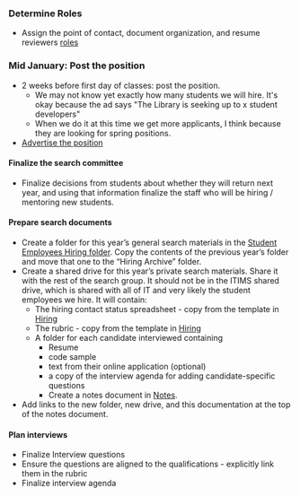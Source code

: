 ### Determine Roles

- Assign the point of contact, document organization, and resume reviewers
    [roles](../roles.md)

### Mid January: Post the position

- 2 weeks before first day of classes: post the position.
    - We may not know yet exactly how many students we will hire. It's okay because the ad says "The Library is seeking up to x student developers"
    - When we do it at this time we get more applicants, I think because they are looking for spring positions.
- [Advertise the position](../recruitment.md)

#### Finalize the search committee

- Finalize decisions from students about whether they will return next year, and
    using that information finalize the staff who will be hiring / mentoring new
    students.

#### Prepare search documents

-   Create a folder for this year’s general search materials in the [Student Employees Hiring folder](https://drive.google.com/drive/u/2/folders/1gzyj1Oc7ELChwTCKdiwmNVD-l3l5FIWq). Copy the contents of the previous year’s folder and move that one to the “Hiring Archive” folder.
-   Create a shared drive for this year’s private search materials. Share it with the rest of the search group. It should not be in the ITIMS shared drive, which is shared with all of IT and very likely the student employees we hire. It will contain:
    -   The hiring contact status spreadsheet - copy from the template in [Hiring](https://drive.google.com/drive/u/2/folders/1gzyj1Oc7ELChwTCKdiwmNVD-l3l5FIWq)
    -   The rubric - copy from the template in [Hiring](https://drive.google.com/drive/u/2/folders/1gzyj1Oc7ELChwTCKdiwmNVD-l3l5FIWq)
    -   A folder for each candidate interviewed containing
        -   Resume
        -   code sample
        -   text from their online application (optional)
        -   a copy of the interview agenda for adding candidate-specific questions
        -   Create a notes document in [Notes](https://drive.google.com/drive/u/2/folders/1qBVzjAp7eaxBUVnehC3YX2wEqmjJdMh0).
-   Add links to the new folder, new drive, and this documentation at the top of the notes document.

#### Plan interviews

-   Finalize Interview questions
-   Ensure the questions are aligned to the qualifications - explicitly link them in the rubric
-   Finalize interview agenda
